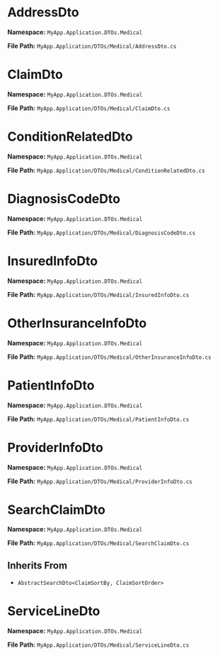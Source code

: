 # AddressDto

**Namespace:** `MyApp.Application.DTOs.Medical`

**File Path:** `MyApp.Application/DTOs/Medical/AddressDto.cs`

# ClaimDto

**Namespace:** `MyApp.Application.DTOs.Medical`

**File Path:** `MyApp.Application/DTOs/Medical/ClaimDto.cs`

# ConditionRelatedDto

**Namespace:** `MyApp.Application.DTOs.Medical`

**File Path:** `MyApp.Application/DTOs/Medical/ConditionRelatedDto.cs`

# DiagnosisCodeDto

**Namespace:** `MyApp.Application.DTOs.Medical`

**File Path:** `MyApp.Application/DTOs/Medical/DiagnosisCodeDto.cs`

# InsuredInfoDto

**Namespace:** `MyApp.Application.DTOs.Medical`

**File Path:** `MyApp.Application/DTOs/Medical/InsuredInfoDto.cs`

# OtherInsuranceInfoDto

**Namespace:** `MyApp.Application.DTOs.Medical`

**File Path:** `MyApp.Application/DTOs/Medical/OtherInsuranceInfoDto.cs`

# PatientInfoDto

**Namespace:** `MyApp.Application.DTOs.Medical`

**File Path:** `MyApp.Application/DTOs/Medical/PatientInfoDto.cs`

# ProviderInfoDto

**Namespace:** `MyApp.Application.DTOs.Medical`

**File Path:** `MyApp.Application/DTOs/Medical/ProviderInfoDto.cs`

# SearchClaimDto

**Namespace:** `MyApp.Application.DTOs.Medical`

**File Path:** `MyApp.Application/DTOs/Medical/SearchClaimDto.cs`

## Inherits From

- `AbstractSearchDto<ClaimSortBy, ClaimSortOrder>`

# ServiceLineDto

**Namespace:** `MyApp.Application.DTOs.Medical`

**File Path:** `MyApp.Application/DTOs/Medical/ServiceLineDto.cs`


